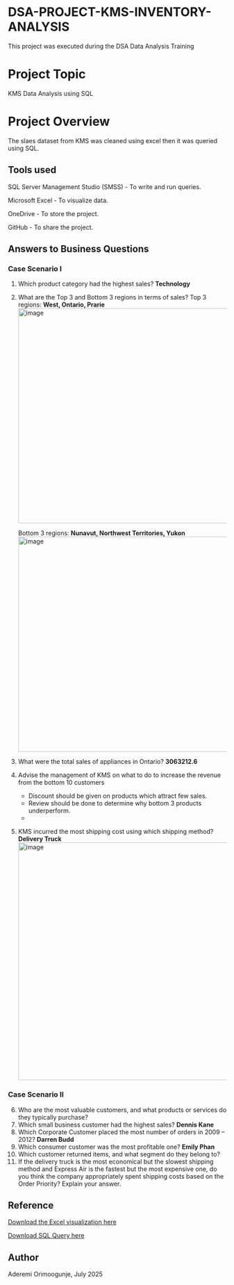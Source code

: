 # DSA-PROJECT-KMS-INVENTORY-ANALYSIS
This project was executed during the DSA Data Analysis Training

# Project Topic
KMS Data Analysis using SQL

# Project Overview
The slaes dataset from KMS was cleaned using excel then it was queried using SQL.

## Tools used
SQL Server Management Studio (SMSS) - To write and run queries.

Microsoft Excel - To visualize data.

OneDrive - To store the project.

GitHub - To share the project.

## Answers to Business Questions
### Case Scenario I
1. Which product category had the highest sales? **Technology**
2. What are the Top 3 and Bottom 3 regions in terms of sales?
   Top 3 regions: **West, Ontario, Prarie**
   <img width="1042" height="495" alt="image" src="https://github.com/user-attachments/assets/ab8745f5-5cde-47bc-9c39-b737a39225b5" />

   Bottom 3 regions: **Nunavut, Northwest Territories, Yukon**
   <img width="1042" height="495" alt="image" src="https://github.com/user-attachments/assets/31cf735a-30bd-4642-a2e5-3cb775f6416d" />

3. What were the total sales of appliances in Ontario? **3063212.6**
4. Advise the management of KMS on what to do to increase the revenue from the bottom 10 customers
   - Discount should be given on products which attract few sales.
   - Review should be done to determine why bottom 3 products underperform.
   - 
5. KMS incurred the most shipping cost using which shipping method? **Delivery Truck**
   <img width="845" height="547" alt="image" src="https://github.com/user-attachments/assets/72203fa3-3f06-4d10-8202-cdf6afc929e0" />

   
### Case Scenario II
6. Who are the most valuable customers, and what products or services do they typically purchase?
7. Which small business customer had the highest sales? **Dennis Kane**
8. Which Corporate Customer placed the most number of orders in 2009 – 2012? **Darren Budd**
9. Which consumer customer was the most profitable one? **Emily Phan**
10. Which customer returned items, and what segment do they belong to? 
11. If the delivery truck is the most economical but the slowest shipping method and Express Air is the fastest but the most expensive one, do you think the company appropriately spent shipping costs based on the Order Priority? Explain your answer. 

## Reference
[Download the Excel visualization here](https://1drv.ms/x/c/d5bcb49ac4662299/EabktZjH59ROty9s9f32j6cBvwPrzZY7N1zipvbqc91NjA?e=YeTKIs)

[Download SQL Query here](https://1drv.ms/u/c/d5bcb49ac4662299/Efv0dDEu3oNHlLU0fE1RfeEBlf8Cwpc184nIr7pZ8VFZng?e=7zEZKz) 

## Author
Aderemi Orimoogunje, July 2025
